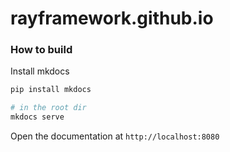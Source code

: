 # rayframework.github.io

### How to build

Install mkdocs
```bash
pip install mkdocs
```

```bash
# in the root dir
mkdocs serve
```

Open the documentation at `http://localhost:8080`
